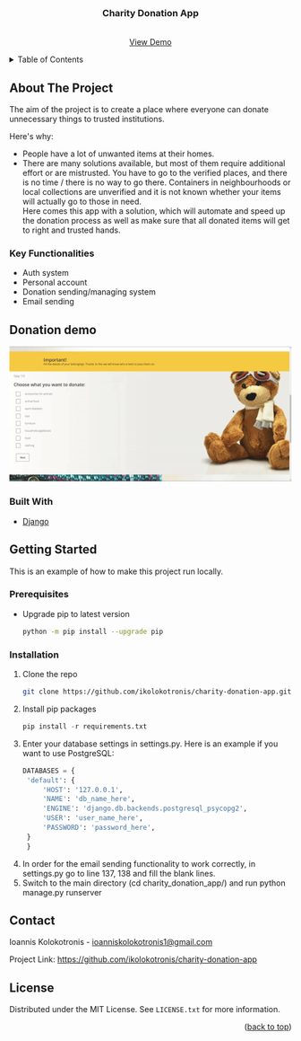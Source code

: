 <div id="top"></div>


<br />
<div align="center">

<h3 align="center">Charity Donation App</h3>

  <p align="center">
    <br />
    <a href="#donation-demo">View Demo</a>
  </p>
</div>



<!-- TABLE OF CONTENTS -->
<details>
  <summary>Table of Contents</summary>
  <ol>
    <li>
      <a href="#about-the-project">About The Project</a>
      <ul>
        <li><a href="#built-with">Built With</a></li>
      </ul>
    </li>
    <li>
      <a href="#getting-started">Getting Started</a>
      <ul>
        <li><a href="#prerequisites">Prerequisites</a></li>
        <li><a href="#installation">Installation</a></li>
      </ul>
    </li>
    <li><a href="#donation-demo">Donation demo</a></li>
    <li><a href="#contact">Contact</a></li>
  </ol>
</details>



<!-- ABOUT THE PROJECT -->
## About The Project

The aim of the project is to create a place where everyone can donate unnecessary things to trusted institutions.

Here's why:
* People have a lot of unwanted items at their homes.
* There are many solutions available, but most of them require additional effort or are mistrusted. You have to go to the verified places, and there is no time / there is no way to go there. Containers in neighbourhoods or local collections are unverified and it is not known whether your items will actually go to those in need.  
Here comes this app with a solution, which will automate and speed up the donation process as well as make sure that all donated items will get to right and trusted hands.

### Key Functionalities
- Auth system
- Personal account
- Donation sending/managing system
- Email sending

## Donation demo
![](gifs/donation-demo.gif)


### Built With

* [Django](https://www.djangoproject.com/)

<!-- GETTING STARTED -->
## Getting Started

This is an example of how to make this project run locally.

### Prerequisites

* Upgrade pip to latest version
  ```sh
  python -m pip install --upgrade pip
  ```

### Installation
1. Clone the repo
   ```sh
   git clone https://github.com/ikolokotronis/charity-donation-app.git
   ```
2. Install pip packages
   ```python
   pip install -r requirements.txt
   ```
3. Enter your database settings in settings.py. Here is an example if you want to use PostgreSQL:
   ```python
   DATABASES = {
    'default': {
        'HOST': '127.0.0.1',
        'NAME': 'db_name_here',
        'ENGINE': 'django.db.backends.postgresql_psycopg2',
        'USER': 'user_name_here',
        'PASSWORD': 'password_here',
    }
    }
   ```
4. In order for the email sending functionality to work correctly, in settings.py go to line 137, 138 and fill the blank lines.
5. Switch to the main directory (cd charity_donation_app/) and run python manage.py runserver



<!-- CONTACT -->
## Contact

Ioannis Kolokotronis - ioanniskolokotronis1@gmail.com

Project Link: https://github.com/ikolokotronis/charity-donation-app

<!-- LICENSE -->
## License

Distributed under the MIT License. See `LICENSE.txt` for more information.

<p align="right">(<a href="#top">back to top</a>)</p>
